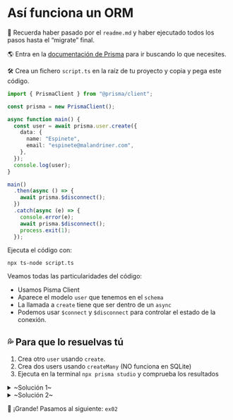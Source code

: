 # Así funciona un ORM

👀 Recuerda haber pasado por el `readme.md` y haber ejecutado todos los pasos hasta el “migrate” final.

🌎 Entra en la [documentación de Prisma](https://www.prisma.io/docs) para ir buscando lo que necesites.
 

🛠 Crea un fichero `script.ts` en la raíz de tu proyecto y copia y pega este código.

```ts
import { PrismaClient } from "@prisma/client";

const prisma = new PrismaClient();

async function main() {
  const user = await prisma.user.create({
    data: {
      name: "Espinete",
      email: "espinete@malandriner.com",
    },
  });
  console.log(user);
}

main()
  .then(async () => {
    await prisma.$disconnect();
  })
  .catch(async (e) => {
    console.error(e);
    await prisma.$disconnect();
    process.exit(1);
  });
```


Ejecuta el código con:

`npx ts-node script.ts`

Veamos todas las particularidades del código:

- Usamos Pisma Client
- Aparece el modelo `user` que tenemos en el `schema`
- La llamada a `create` tiene que ser dentro de un  `async`
- Podemos usar `$connect` y `$disconnect` para controlar el estado de la conexión.

## 💦 Para que lo resuelvas tú

1. Crea otro `user` usando `create`.
2. Crea dos users usando `createMany` (NO funciona en SQLite)
3. Ejecuta en la terminal `npx prisma studio` y comprueba los resultados


<details>
<summary>~Solución 1~</summary>

```typescript
  const user = await prisma.user.create({
    data: {
      name: "Don Pimpon",
      email: "donpimpon@malandriner.com",
    },
  });
```

</details>



<details>
<summary>~Solución 2~</summary>

```typescript
  const users = await prisma.user.createMany({
   data: [
     {
       name: "Ana",
       email: "ana@malandriner.com",
     },
     {
       name: "Chema",
       email: "panadero@malandriner.com",
     },
   ],
 });
```

</details>



🏁 ¡Grande! Pasamos al siguiente: `ex02`
